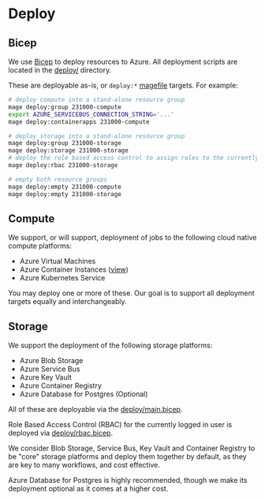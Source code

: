 # Deploy

## Bicep

We use [Bicep](https://learn.microsoft.com/en-us/azure/azure-resource-manager/bicep/overview?tabs=bicep) to deploy resources to Azure. All deployment scripts are located in the [deploy/](../deploy) directory.

These are deployable as-is, or `deploy:*` [magefile](../magefile.go) targets. For example:

```bash
# deploy compute into a stand-alone resource group
mage deploy:group 231000-compute
export AZURE_SERVICEBUS_CONNECTION_STRING='...'
mage deploy:containerapps 231000-compute

# deploy storage into a stand-alone resource group
mage deploy:group 231000-storage
mage deploy:storage 231000-storage
# deploy the role based access control to assign roles to the currently signed in user
mage deploy:rbac 231000-storage

# empty both resource groups
mage deploy:empty 231000-compute
mage deploy:empty 231000-storage
```

## Compute

We support, or will support, deployment of jobs to the following cloud native compute platforms:

- Azure Virtual Machines
- Azure Container Instances ([view](../deploy/azure-container-apps.bicep))
- Azure Kubernetes Service

You may deploy one or more of these. Our goal is to support all deployment targets equally and interchangeably.

## Storage

We support the deployment of the following storage platforms:

- Azure Blob Storage
- Azure Service Bus
- Azure Key Vault
- Azure Container Registry
- Azure Database for Postgres (Optional)

All of these are deployable via the [deploy/main.bicep](../deploy/main.bicep).

Role Based Access Control (RBAC) for the currently logged in user is deployed via [deploy/rbac.bicep](../deploy/rbac.bicep).

We consider Blob Storage, Service Bus, Key Vault and Container Registry to be "core" storage platforms and deploy them together by default, as they are key to many workflows, and cost effective.

Azure Database for Postgres is highly recommended, though we make its deployment optional as it comes at a higher cost.
